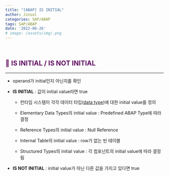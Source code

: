 ```yaml
---
title: "[ABAP] IS INITIAL"
author: Jinsol
categories: SAP/ABAP
tags: SAP/ABAP
date: '2022-06-26'
# image: /assets/img/.png
---
```


<br>

## <span style="color:#610C63">**🌝 IS INITIAL / IS NOT INITIAL**</span>
<hr>

- operand가 initial인지 아닌지를 확인

- **IS INITIAL** : 값이 initial value라면 true

    - 런타임 시스템이 각각 데이터 타입([data type](https://losuif.github.io/2022/03/09/ABAP03.html))에 대한 initial value를 정의

    - Elementary Data Types의 initial value : Predefined ABAP Type에 따라 결정

    - Reference Types의 initial value : Null Reference
    
    - Internal Table의 initial value : row가 없는 빈 테이블

    - Structured Types의 initial value : 각 컴포넌트의 initial value에 따라 결정됨

- **IS NOT INITIAL** : initial value가 아닌 다른 값을 가지고 있다면 true
